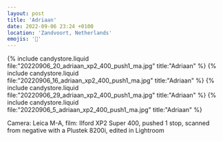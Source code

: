 ```yaml
---
layout: post
title: 'Adriaan'
date: 2022-09-06 23:24 +0100
location: 'Zandvoort, Netherlands'
emojis: '🔞'
---
```


{% include candystore.liquid file:"20220906_20_adriaan_xp2_400_push1_ma.jpg" title:"Adriaan" %}
{% include candystore.liquid file:"20220906_16_adriaan_xp2_400_push1_ma.jpg" title:"Adriaan" %}
{% include candystore.liquid file:"20220906_29_adriaan_xp2_400_push1_ma.jpg" title:"Adriaan" %}
{% include candystore.liquid file:"20220906_5_adriaan_xp2_400_push1_ma.jpg" title:"Adriaan" %}

Camera: Leica M-A, film: Ilford XP2 Super 400, pushed 1 stop, scanned from negative with a Plustek 8200i, edited in Lightroom